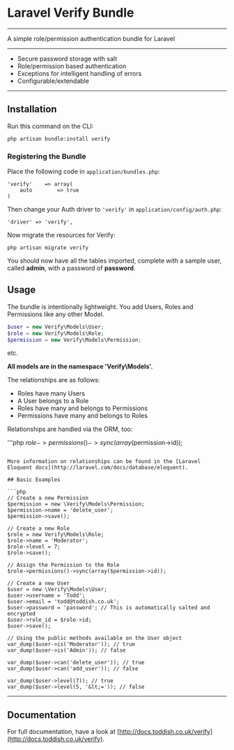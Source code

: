 # Laravel Verify Bundle

---

A simple role/permission authentication bundle for Laravel

---

* Secure password storage with salt
* Role/permission based authentication
* Exceptions for intelligent handling of errors
* Configurable/extendable

---

## Installation

Run this command on the CLI:

    php artisan bundle:install verify

### Registering the Bundle

Place the following code in ``application/bundles.php``:


    'verify'    => array(
        auto        => true
    )


Then change your Auth driver to ``'verify'`` in ``application/config/auth.php``:

    'driver' => 'verify',

Now migrate the resources for Verify:

    php artisan migrate verify

You should now have all the tables imported, complete with a sample user, called **admin**, with a password of **password**.

## Usage

The bundle is intentionally lightweight. You add Users, Roles and Permissions like any other Model.

```php
$user = new Verify\Models\User;
$role = new Verify\Models\Role;
$permission = new Verify\Models\Permission;
```

etc.

**All models are in the namespace 'Verify\Models\'.**

The relationships are as follows:

* Roles have many Users
* A User belongs to a Role
* Roles have many and belongs to Permissions
* Permissions have many and belongs to Roles

Relationships are handled via the ORM, too:

'''php
$role->permissions()->sync(array($permission->id));
```

More information on relationships can be found in the [Laravel Eloquent docs](http://laravel.com/docs/database/eloquent).

## Basic Examples

```php
// Create a new Permission
$permission = new \Verify\Models\Permission;
$permission->name = 'delete_user';
$permission->save();

// Create a new Role
$role = new Verify\Models\Role;
$role->name = 'Moderator';
$role->level = 7;
$role->save();

// Assign the Permission to the Role
$role->permissions()->sync(array($permission->id));

// Create a new User
$user = new \Verify\Models\User;
$user->username = 'Todd';
$user->email = 'todd@toddish.co.uk';
$user->password = 'password'; // This is automatically salted and encrypted
$user->role_id = $role->id;
$user->save();

// Using the public methods available on the User object
var_dump($user->is('Moderator')); // true
var_dump($user->is('Admin')); // false

var_dump($user->can('delete_user')); // true
var_dump($user->can('add_user')); // false

var_dump($user->level(7)); // true
var_dump($user->level(5, '&lt;=')); // false
```

---

## Documentation

For full documentation, have a look at [http://docs.toddish.co.uk/verify](http://docs.toddish.co.uk/verify).